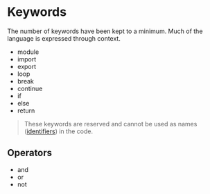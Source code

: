 # Keywords

The number of keywords have been kept to a minimum. Much of the language is expressed through context.

- module
- import
- export
- loop
- break
- continue
- if
- else
- return

> These keywords are reserved and cannot be used as names ([identifiers](identifiers.md)) in the code.

## Operators

- and
- or
- not
